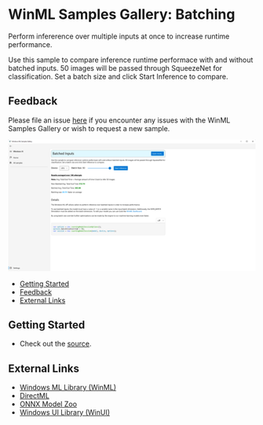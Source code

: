 # WinML Samples Gallery: Batching
 Perform infererence over multiple inputs at once to increase runtime performance.
 
 Use this sample to compare inference runtime performace with and without batched inputs. 50 images will be passed through SqueezeNet for classification. Set a batch size and click Start Inference to compare.
 
## Feedback
Please file an issue [here](https://github.com/microsoft/Windows-Machine-Learning/issues/new) if you encounter any issues with the WinML Samples Gallery or wish to request a new sample.

<img src="docs/BatchingScreenshot.png" width="650"/>

- [Getting Started](#getting-started)
- [Feedback]($feedback)
- [External Links](#links)

## Getting Started
- Check out the [source](https://github.com/microsoft/Windows-Machine-Learning/blob/master/Samples/WinMLSamplesGallery/WinMLSamplesGallery/Samples/Batching/Batching.xaml.cs).

## External Links

- [Windows ML Library (WinML)](https://docs.microsoft.com/en-us/windows/ai/windows-ml/)
- [DirectML](https://github.com/microsoft/directml)
- [ONNX Model Zoo](https://github.com/onnx/models)
- [Windows UI Library (WinUI)](https://docs.microsoft.com/en-us/windows/apps/winui/) 
